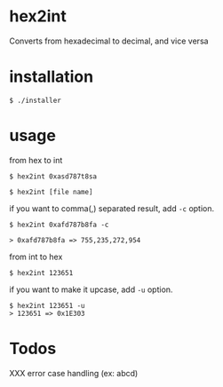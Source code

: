 # hex2int

Converts from hexadecimal to decimal, and vice versa

# installation

```
$ ./installer
```

# usage

from hex to int

```
$ hex2int 0xasd787t8sa
```

```
$ hex2int [file name]
```

if you want to comma(,) separated result, add `-c` option.

```
$ hex2int 0xafd787b8fa -c

> 0xafd787b8fa => 755,235,272,954
```

from int to hex

```
$ hex2int 123651
```

if you want to make it upcase, add `-u` option.

```
$ hex2int 123651 -u
> 123651 => 0x1E303
```


# Todos

XXX error case handling (ex: abcd)
